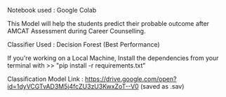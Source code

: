 Notebook used : Google Colab

This Model will help the students predict their probable outcome after AMCAT Assessment during Career Counselling.

Classifier Used : Decision Forest (Best Performance)

If you're working on a Local Machine, Install the dependencies from your terminal with >> "pip install -r requirements.txt"

Classification Model Link : https://drive.google.com/open?id=1dyVCGTvAD3M5j4fcZU3zU3KwxZoT--V0 (saved as .sav)        

